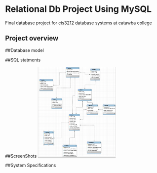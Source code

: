 # Relational Db Project Using MySQL
Final database project for cis3212 database systems at catawba college
## Project overview 

##Database model 

##SQL statments

##ScreenShots
<img src="ERD_Diagram.png" width=50% height=50%>

##System Specifications
